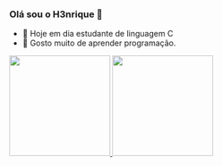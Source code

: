 ### Olá sou o H3nrique 👋

- 🔭 Hoje em dia estudante de linguagem C
- 🌱 Gosto muito de aprender programação.

<div>
  <a href="https://github.com/H3nryque">
  <img height="180em" src="https://github-readme-stats.vercel.app/api?username=H3nrique&show_icons=true&theme=dark&include_all_commits=true&count_private=true"/>
  <img height="180em" src="https://github-readme-stats.vercel.app/api/top-langs/?username=H3nrique&layout=compact&langs_count=7&theme=dark"/>
</div>
